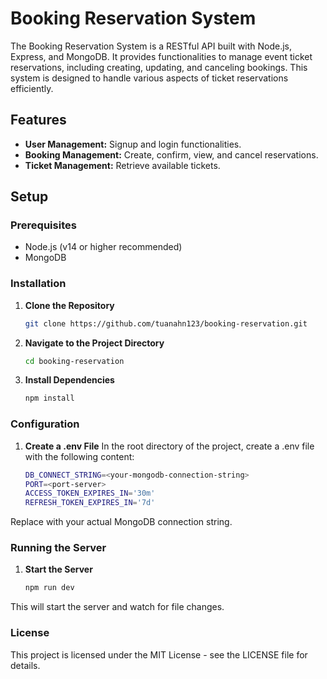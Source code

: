 # Booking Reservation System

The Booking Reservation System is a RESTful API built with Node.js, Express, and MongoDB. It provides functionalities to manage event ticket reservations, including creating, updating, and canceling bookings. This system is designed to handle various aspects of ticket reservations efficiently.

## Features

- **User Management:** Signup and login functionalities.
- **Booking Management:** Create, confirm, view, and cancel reservations.
- **Ticket Management:** Retrieve available tickets.

## Setup

### Prerequisites

- Node.js (v14 or higher recommended)
- MongoDB

### Installation

1. **Clone the Repository**

   ```bash
   git clone https://github.com/tuanahn123/booking-reservation.git
   ```
2. **Navigate to the Project Directory**

   ```bash
   cd booking-reservation
    ```
3. **Install Dependencies**

   ```bash
   npm install
    ```
### Configuration

1. **Create a .env File**
In the root directory of the project, create a .env file with the following content:

   ```bash
   DB_CONNECT_STRING=<your-mongodb-connection-string>
   PORT=<port-server>
   ACCESS_TOKEN_EXPIRES_IN='30m'
   REFRESH_TOKEN_EXPIRES_IN='7d'
   ```
Replace <your-mongodb-connection-string> with your actual MongoDB connection string.


### Running the Server

1. **Start the Server**

    ```bash
   npm run dev
    ```
This will start the server and watch for file changes.

### License
This project is licensed under the MIT License - see the LICENSE file for details.

